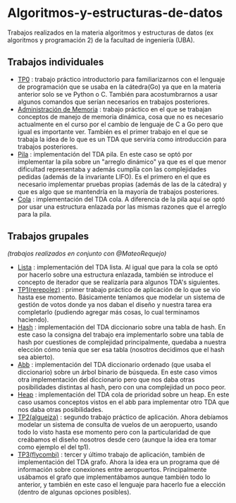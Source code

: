 # Algoritmos-y-estructuras-de-datos
Trabajos realizados en la materia algoritmos y estructuras de datos (ex algoritmos y programación 2) de la facultad de ingeniería (UBA).

## Trabajos individuales
- [TP0](https://algoritmos-rw.github.io/algo2/tps/tp0/) : trabajo práctico introductorio para familiarizarnos con el lenguaje de programación que se usaba en la cátedra(Go) ya que en la materia anterior solo se ve Python o C. También para acostumbrarnos a usar algunos comandos que serían necesarios en trabajos posteriores.
- [Administración de Memoria](https://algoritmos-rw.github.io/algo2/tps/adminmemoria/) : trabajo práctico en el que se trabajan conceptos de manejo de memoria dinámica, cosa que no es necesario actualmente en el curso por el cambio de lenguaje de C a Go pero que igual es importante ver. También es el primer trabajo en el que se trabaja la idea de lo que es un TDA que serviría como introducción para trabajos posteriores.
- [Pila](https://algoritmos-rw.github.io/algo2/tps/pila/) : implementación del TDA pila. En este caso se optó por implementar la pila sobre un "arreglo dinámico" ya que es el que menor dificultad representaba y además cumplía con las complejidades pedidas (además de la invariante LIFO). Es el primero en el que es necesario implementar pruebas propias (además de las de la cátedra) y que es algo que se mantendría en la mayoría de trabajos posteriores.
- [Cola](https://algoritmos-rw.github.io/algo2/tps/cola/) : implementación del TDA cola. A diferencia de la pila aquí se optó por usar una estructura enlazada por las mismas razones que el arreglo para la pila.

## Trabajos grupales
_(trabajos realizados en conjunto con @MateoRequejo)_

- [Lista](https://algoritmos-rw.github.io/algo2/tps/lista/) : implementación del TDA lista. Al igual que para la cola se optó por hacerlo sobre una estructura enlazada, también se introduce el concepto de iterador que se realizaría para algunos TDA's siguientes.
- [TP1(rerepolez)](https://algoritmos-rw.github.io/algo2/tps/2023_1/tp1/) : primer trabajo práctico de aplicación de lo que se vio hasta ese momento. Básicamente teníamos que modelar un sistema de gestión de votos donde ya nos daban el diseño y nuestra tarea era completarlo (pudiendo agregar más cosas, lo cual terminamos haciendo).
- [Hash](https://algoritmos-rw.github.io/algo2/tps/hash/) : implementación del TDA diccionario sobre una tabla de hash. En este caso la consigna del trabajo era implementarlo sobre una tabla de hash por cuestiones de complejidad principalmente, quedaba a nuestra elección cómo tenía que ser esa tabla (nosotros decidimos que el hash sea abierto).
- [Abb](https://algoritmos-rw.github.io/algo2/tps/abb/) : implementación del TDA diccionario ordenado (que usaba el diccionario) sobre un árbol binario de búsqueda. En este caso vimos otra implementación del diccionario pero que nos daba otras posibilidades distintas al hash, pero con una complejidad un poco peor.
- [Heap](https://algoritmos-rw.github.io/algo2/tps/heap/) : implementación del TDA cola de prioridad sobre un heap. En este caso usamos conceptos vistos en el abb para implementar otro TDA que nos daba otras posibilidades.
- [TP2(algueiza)](https://algoritmos-rw.github.io/algo2/tps/2023_1/tp2/) : segundo trabajo práctico de aplicación. Ahora debíamos modelar un sistema de consulta de vuelos de un aeropuerto, usando todo lo visto hasta ese momento pero con la particularidad de que creábamos el diseño nosotros desde cero (aunque la idea era tomar como ejemplo el del tp1).
- [TP3(flycombi)](https://algoritmos-rw.github.io/algo2/tps/2023_1/tp3/) : tercer y último trabajo de aplicación, también de implementación del TDA grafo. Ahora la idea era un programa que dé información sobre conexiones entre aeropuertos. Principalmente usábamos el grafo que implementábamos aunque también todo lo anterior, y también en este caso el lenguaje para hacerlo fue a elección (dentro de algunas opciones posibles).
